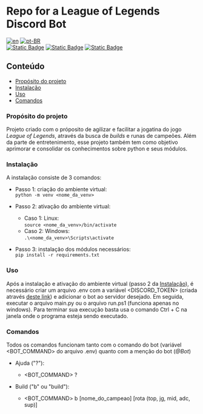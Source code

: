 # Repo for a League of Legends Discord Bot

[![en](https://img.shields.io/badge/lang-en-red.svg)](README.md)
[![pt-BR](https://img.shields.io/badge/lang-pt--BR-green.svg)](README.pt-BR.md)  
[![Static Badge](https://img.shields.io/badge/python-3.12.2-blue?logo=python)](https://www.python.org/downloads/)
[![Static Badge](https://img.shields.io/badge/selenium-4.17.2-brightgreen?logo=selenium)](https://www.selenium.dev/downloads/)
[![Static Badge](https://img.shields.io/badge/discord-2.3.2-blue?logo=discord)](https://discordpy.readthedocs.io/en/stable/#)

## Conteúdo
- [Propósito do projeto](#propósito-do-projeto)
- [Instalação](#instalação)
- [Uso](#uso)
- [Comandos](#comandos)

### Propósito do projeto
Projeto criado com o próposito de agilizar e facilitar a jogatina do jogo _League of Legends_, através da busca de _builds_ e runas de campeões. Além da parte de entretenimento, esse projeto também tem como objetivo aprimorar e consolidar os conhecimentos sobre python e seus módulos.

### Instalação
A instalação consiste de 3 comandos:

- Passo 1: criação do ambiente virtual:  
`
python -m venv <nome_da_venv>
`

- Passo 2: ativação do ambiente virtual:
    - Caso 1: Linux:  
    `
    source <nome_da_venv>/bin/activate
    `
    - Caso 2: Windows:  
    `
    .\<nome_da_venv>\Scripts\activate
    `

- Passo 3: instalação dos módulos necessários:  
`
pip install -r requirements.txt
`  


### Uso
Após a instalação e ativação do ambiente virtual (passo 2 da [Instalação](#instalação)), é necessário criar um arquivo .env com a variável <DISCORD_TOKEN> (criada através [deste link](https://discord.com/developers/applications)) e adicionar o bot ao servidor desejado. Em seguida, executar o arquivo main.py ou o arquivo run.ps1 (funciona apenas no windows). Para terminar sua execução basta usa o comando Ctrl + C na janela onde o programa esteja sendo executado.

### Comandos
Todos os comandos funcionam tanto com o comando do bot (variável <BOT_COMMAND> do arquivo .env) quanto com a menção do bot (*@Bot*)

- Ajuda ("?"):
    - <BOT_COMMAND> ?

- Build ("b" ou "build"):
    - <BOT_COMMAND> b [nome_do_campeao] [rota (top, jg, mid, adc, sup)]
